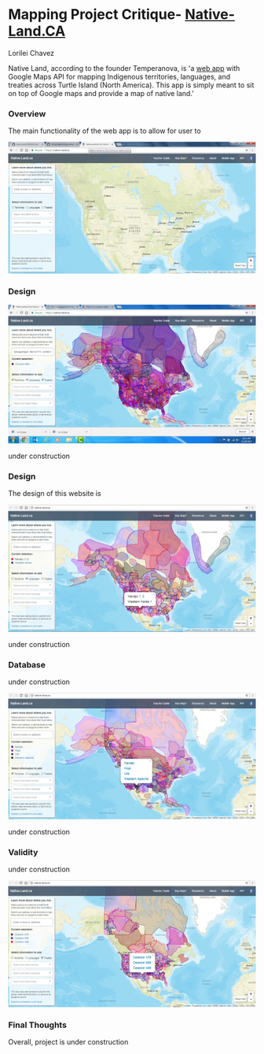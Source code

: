 # Mapping Project Critique- [Native-Land.CA ](https://native-land.ca/)

Lorilei Chavez
 
Native Land, according to the founder Temperanova, is 'a [web app](https://github.com/tempranova/Native-Land/blob/master/README.md) with Google Maps API for mapping Indigenous territories, languages, and treaties across Turtle Island (North America). This app is simply meant to sit on top of Google maps and provide a map of native land.' 

 ### Overview
 
 The main functionality of the web app is to allow for user to 

 ![native-land.ca Home Page](images/native-land6.png "native-land.ca Home Page")
 
 
 ### Design

 ![native-land.ca with all items selected](images/native-landCA.png "native-land.ca with all selected treaties, territories, and Languages")
 

 
 under construction 
 
 ### Design
 
 The design of this website is
 
 ![Languages](images/native-land1.png "Launguages of North America")
 
 under construction 
 
 ### Database
 
 under construction 
 
 ![Territories](images/native-land2.png "Indigenous Territories of North America")
 
 under construction 
 
 ### Validity
 
 under construction 
 
 ![Treaties](images/native-land3.png "Treaties with Indigenous people of Norht America") 
 
 ### Final Thoughts
 
 Overall, project is under construction 
